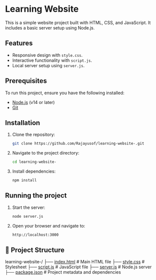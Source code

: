 # Learning Website

This is a simple website project built with HTML, CSS, and JavaScript. It includes a basic server setup using Node.js.

## Features
- Responsive design with `style.css`.
- Interactive functionality with `script.js`.
- Local server setup using `server.js`.

## Prerequisites
To run this project, ensure you have the following installed:
- [Node.js](https://nodejs.org/) (v14 or later)
- [Git](https://git-scm.com/)

## Installation
1. Clone the repository:
   ```bash
   git clone https://github.com/Rajayusof/learning-website-.git
2. Navigate to the project directory:
   ```bash
   cd learning-website-
3. Install dependencies:
   ```bash
   npm install
## Running the project
1. Start the server:
   ```bash
   node server.js
2. Open your browser and navigate to:
   ```bash
   http://localhost:3000

## 📁 Project Structure

learning-website-/
├── [index.html](http://_vscodecontentref_/0)       # Main HTML file
├── [style.css](http://_vscodecontentref_/1)        # Stylesheet
├── [script.js](http://_vscodecontentref_/2)        # JavaScript file
├── [server.js](http://_vscodecontentref_/3)        # Node.js server
├── [package.json](http://_vscodecontentref_/4)     # Project metadata and dependencies

